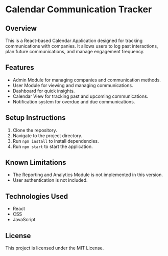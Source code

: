 # Calendar Communication Tracker

## Overview
This is a React-based Calendar Application designed for tracking communications with companies. It allows users to log past interactions, plan future communications, and manage engagement frequency.

## Features
- Admin Module for managing companies and communication methods.
- User Module for viewing and managing communications.
- Dashboard for quick insights.
- Calendar View for tracking past and upcoming communications.
- Notification system for overdue and due communications.

## Setup Instructions
1. Clone the repository.
2. Navigate to the project directory.
3. Run `npm install` to install dependencies.
4. Run `npm start` to start the application.

## Known Limitations
- The Reporting and Analytics Module is not implemented in this version.
- User authentication is not included.

## Technologies Used
- React
- CSS
- JavaScript

## License
This project is licensed under the MIT License.

